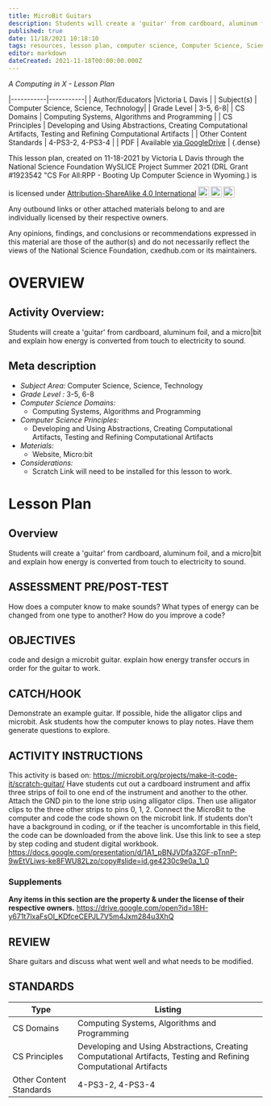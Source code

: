 ```yaml
---
title: MicroBit Guitars
description: Students will create a 'guitar' from cardboard, aluminum foil, and a micro|bit and explain how energy is converted from touch to electricity to sound.
published: true
date: 11/18/2021 10:18:10
tags: resources, lesson plan, computer science, Computer Science, Science, Technology 
editor: markdown
dateCreated: 2021-11-18T00:00:00.000Z
---
```

*A Computing in X - Lesson Plan*

|-----------|-----------|
| Author/Educators |Victoria L Davis |
| Subject(s) | Computer Science, Science, Technology|
| Grade Level | 3-5, 6-8|
| CS Domains | Computing Systems, Algorithms and Programming |
| CS Principles | Developing and Using Abstractions, Creating Computational Artifacts, Testing and Refining Computational Artifacts |
| Other Content Standards | 4-PS3-2, 4-PS3-4 | 
| PDF | Available [via GoogleDrive](https://drive.google.com/open?id=1CVUHkWmUctCg6odCyt1akEc8P-sEYbnk) |
{.dense}






This lesson plan, created on 11-18-2021 by Victoria L Davis through the National Science Foundation WySLICE Project Summer 2021 (DRL Grant #1923542 "CS For All:RPP - Booting Up Computer Science in Wyoming.) is  <p xmlns:cc="http://creativecommons.org/ns#" >  is licensed under <a href="http://creativecommons.org/licenses/by-sa/4.0/?ref=chooser-v1" target="_blank" rel="license noopener noreferrer" style="display:inline-block;">Attribution-ShareAlike 4.0 International<img style="height:22px!important;margin-left:3px;vertical-align:text-bottom;" src="https://mirrors.creativecommons.org/presskit/icons/cc.svg?ref=chooser-v1"><img style="height:22px!important;margin-left:3px;vertical-align:text-bottom;" src="https://mirrors.creativecommons.org/presskit/icons/by.svg?ref=chooser-v1"><img style="height:22px!important;margin-left:3px;vertical-align:text-bottom;" src="https://mirrors.creativecommons.org/presskit/icons/sa.svg?ref=chooser-v1"></a></p>


Any outbound links or other attached materials belong to and are individually licensed by their respective owners. 


Any opinions, findings, and conclusions or recommendations expressed in this material are those of the author(s) and do not necessarily reflect the views of the National Science Foundation, cxedhub.com or its maintainers.


# OVERVIEW
## Activity Overview:  
Students will create a 'guitar' from cardboard, aluminum foil, and a micro|bit and explain how energy is converted from touch to electricity to sound.
## Meta description
+ *Subject Area:* Computer Science, Science, Technology 
+ *Grade Level :* 3-5, 6-8 
+ *Computer Science Domains:*
   + Computing Systems, Algorithms and Programming
+ *Computer Science Principles:*
   + Developing and Using Abstractions, Creating Computational Artifacts, Testing and Refining Computational Artifacts
+ *Materials:* 
   + Website, Micro:bit
+ *Considerations:*
   + Scratch Link will need to be installed for this lesson to work.


# Lesson Plan
## Overview
Students will create a 'guitar' from cardboard, aluminum foil, and a micro|bit and explain how energy is converted from touch to electricity to sound.
## ASSESSMENT PRE/POST-TEST
How does a computer know to make sounds?
What types of energy can be changed from one type to another?
How do you improve a code?
## OBJECTIVES
code and design a microbit guitar.
explain how energy transfer occurs in order for the guitar to work.


## CATCH/HOOK
Demonstrate an example guitar. If possible, hide the alligator clips and microbit. Ask students how the computer knows to play notes. Have them generate questions to explore.


## ACTIVITY INSTRUCTIONS
This activity is based on: https://microbit.org/projects/make-it-code-it/scratch-guitar/
Have students cut out a cardboard instrument and affix three strips of foil to one end of the instrument and another to the other.   Attach the GND pin to the lone strip using alligator clips. Then use alligator clips to the three other strips to pins 0, 1, 2. Connect the MicroBit to the computer and code the code shown on the microbit link. If students don't have a background in coding, or if the teacher is uncomfortable in this field, the code can be downloaded from the above link. 
Use this link to see a step by step coding and student digital workbook.
https://docs.google.com/presentation/d/1A1_pBNJVDfa3ZGF-pTnnP-9wEtVLiws-ke8FWU82Lzo/copy#slide=id.ge4230c9e0a_1_0


### Supplements
**Any items in this section are the property & under the license of their respective owners.**
https://drive.google.com/open?id=18H-y671t7lxaFsOI_KDfceCEPJL7V5m4Jxm284u3XhQ




## REVIEW
Share guitars and discuss what went well and what needs to be modified.
## STANDARDS        
| Type | Listing | 
|-----------|-----------|
| CS Domains  | Computing Systems, Algorithms and Programming|
| CS Principles   | Developing and Using Abstractions, Creating Computational Artifacts, Testing and Refining Computational Artifacts|
| Other Content Standards | 4-PS3-2, 4-PS3-4  |